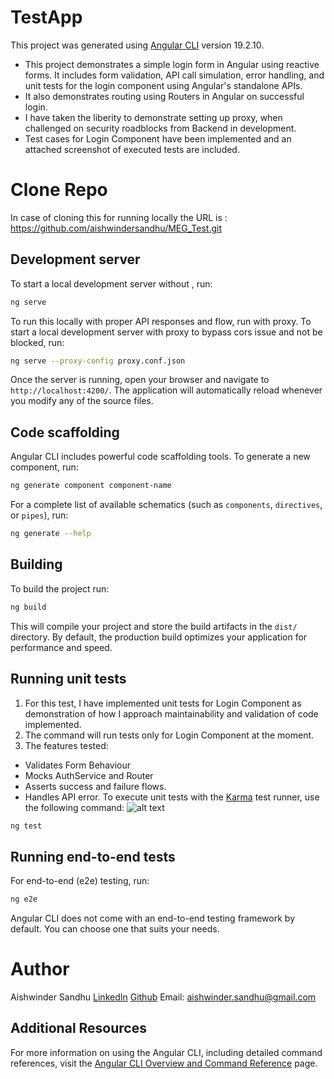 # TestApp

This project was generated using [Angular CLI](https://github.com/angular/angular-cli) version 19.2.10.
- This project demonstrates a simple login form in Angular using reactive forms. It includes form validation, API call simulation, error handling, and unit tests for the login component using Angular's standalone APIs.
- It also demonstrates routing using Routers in Angular on successful login.
- I have taken the liberity to demonstrate setting up proxy, when challenged on security roadblocks from Backend in development.
- Test cases for Login Component have been implemented and an attached screenshot of executed tests are included. 
# Clone Repo
In case of cloning this for running locally the URL is : https://github.com/aishwindersandhu/MEG_Test.git
## Development server
To start a local development server without , run:

```bash
ng serve 
```
To run this locally with proper API responses and flow, run with proxy.
To start a local development server with proxy to bypass cors issue and not be blocked, run:

```bash
ng serve --proxy-config proxy.conf.json
```


Once the server is running, open your browser and navigate to `http://localhost:4200/`. The application will automatically reload whenever you modify any of the source files.

## Code scaffolding

Angular CLI includes powerful code scaffolding tools. To generate a new component, run:

```bash
ng generate component component-name
```

For a complete list of available schematics (such as `components`, `directives`, or `pipes`), run:

```bash
ng generate --help
```

## Building

To build the project run:

```bash
ng build
```

This will compile your project and store the build artifacts in the `dist/` directory. By default, the production build optimizes your application for performance and speed.

## Running unit tests
1. For this test, I have implemented unit tests for Login Component as demonstration of how I approach maintainability and validation of code implemented.
2. The command will run tests only for Login Component at the moment.
3. The features tested:
- Validates Form Behaviour
- Mocks AuthService and Router
- Asserts success and failure flows.
- Handles API error.
To execute unit tests with the [Karma](https://karma-runner.github.io) test runner, use the following command:
![alt text](image.png)
```bash
ng test
```

## Running end-to-end tests

For end-to-end (e2e) testing, run:

```bash
ng e2e
```

Angular CLI does not come with an end-to-end testing framework by default. You can choose one that suits your needs.

# Author
Aishwinder Sandhu
[LinkedIn](https://www.linkedin.com/in/aishwinder-sandhu-3b5002102/)
[Github](https://github.com/aishwindersandhu)
Email: aishwinder.sandhu@gmail.com

## Additional Resources

For more information on using the Angular CLI, including detailed command references, visit the [Angular CLI Overview and Command Reference](https://angular.dev/tools/cli) page.

